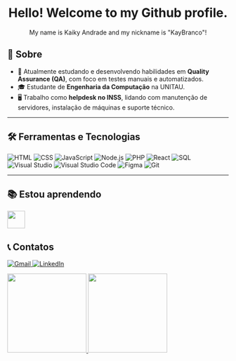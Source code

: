 <h1 align="center"> Hello! Welcome to my Github profile.</h1>

<p align="center">
  My name is Kaiky Andrade and my nickname is "KayBranco"!
</p>

## 📌 Sobre

- 🎯 Atualmente estudando e desenvolvendo habilidades em **Quality Assurance (QA)**, com foco em testes manuais e automatizados.
- 🎓 Estudante de **Engenharia da Computação** na UNITAU.
- 🖥️ Trabalho como **helpdesk no INSS**, lidando com manutenção de servidores, instalação de máquinas e suporte técnico.

---

## 🛠️ Ferramentas e Tecnologias

![HTML](https://img.shields.io/badge/HTML-orange?style=for-the-badge&logo=html5&logoColor=white)
![CSS](https://img.shields.io/badge/CSS-blue?style=for-the-badge&logo=css3&logoColor=white)
![JavaScript](https://img.shields.io/badge/JavaScript-yellow?style=for-the-badge&logo=javascript&logoColor=black)
![Node.js](https://img.shields.io/badge/Node.js-green?style=for-the-badge&logo=node.js&logoColor=white)
![PHP](https://img.shields.io/badge/PHP-777BB4?style=for-the-badge&logo=php&logoColor=white)
![React](https://img.shields.io/badge/React-20232A?style=for-the-badge&logo=react&logoColor=61DAFB)
![SQL](https://img.shields.io/badge/SQL-CC2927?style=for-the-badge&logo=MicrosoftSQLServer&logoColor=white)
![Visual Studio](https://img.shields.io/badge/Visual%20Studio-5C2D91?style=for-the-badge&logo=visual%20studio&logoColor=white)
![Visual Studio Code](https://img.shields.io/badge/VS%20Code-0078D4?style=for-the-badge&logo=visualstudiocode&logoColor=white)
![Figma](https://img.shields.io/badge/Figma-F24E1E?style=for-the-badge&logo=figma&logoColor=white)
![Git](https://img.shields.io/badge/Git-F05032?style=for-the-badge&logo=git&logoColor=white)

---

## 📚 Estou aprendendo

<img loading="lazy" src="https://cdn.jsdelivr.net/gh/devicons/devicon/icons/java/java-original.svg" width="40" height="40"/>

## 📞 Contatos  

<p align="counter">
  <a href="mailto:kaikylucas65@gmail.com">
    <img src="https://img.shields.io/badge/Gmail-D14836?style=for-the-badge&logo=gmail&logoColor=white" alt="Gmail">
  </a>
  <a href="https://www.linkedin.com/in/kaiky-lucas-471793227/">
    <img src="https://img.shields.io/badge/LinkedIn-0077B5?style=for-the-badge&logo=linkedin&logoColor=white" alt="LinkedIn">
  </a>
</p>

<div>
<a href="https://github.com/KayBranco">
<img loading="lazy" height="180em" src="https://github-readme-stats.vercel.app/api/top-langs/?username=KayBranco&layout=compact&langs_count=7&theme=dracula"/>
<img loading="lazy" height="180em" src="https://github-readme-stats.vercel.app/api?username=KayBranco&show_icons=true&theme=dracula&include_all_commits=true&count_private=true"/>
</div>
